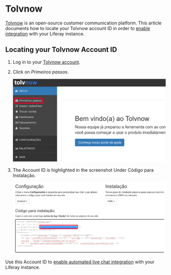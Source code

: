# Tolvnow

[Tolvnow](https://www.tolvnow.com/) is an open-source customer communication platform. This article documents how to locate your Tolvnow account ID in order to [enable integration](../enabling-automated-live-chat-systems.md) with your Liferay instance.

## Locating your Tolvnow Account ID

1. Log in to your [Tolvnow account](https://www.tolvnow.com/login/).

1. Click on *Primeiros passos*.

    ![primeiros passos](./tolvnow/images/01.png)

1. The Account ID is highlighted in the screenshot Under Código para Instalação.

    ![Chat Provider ID](./tolvnow/images/02.png)

Use this Account ID to [enable automated live chat integration](../enabling-automated-live-chat-systems.md) with your Liferay instance.
